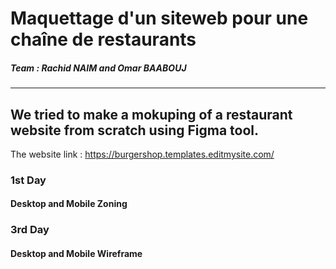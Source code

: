 # Maquettage d'un siteweb pour une chaîne de restaurants

##### Team : Rachid NAIM and Omar BAABOUJ
___________________________________________________

## We tried to make a mokuping of a restaurant website from scratch using Figma tool.

The website link : https://burgershop.templates.editmysite.com/

### 1st Day

#### Desktop and Mobile Zoning

### 3rd Day

#### Desktop and Mobile Wireframe

